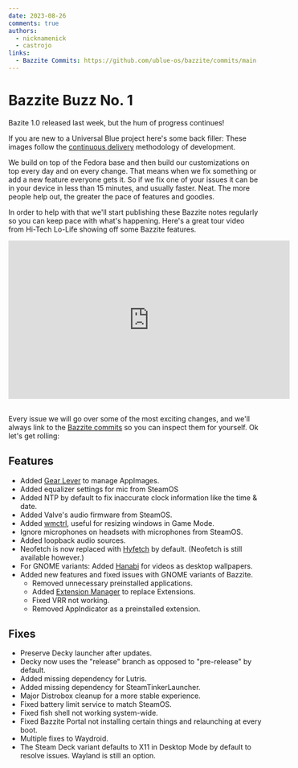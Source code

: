 ```yaml
---
date: 2023-08-26
comments: true
authors: 
  - nicknamenick
  - castrojo
links:
  - Bazzite Commits: https://github.com/ublue-os/bazzite/commits/main
---
```


# Bazzite Buzz No. 1

Bazite 1.0 released last week, but the hum of progress continues! 

If you are new to a Universal Blue project here's some back filler: These images follow the [continuous delivery](https://continuousdelivery.com/) methodology of development. 

We build on top of the Fedora base and then build our customizations on top every day and on every change. That means when we fix something or add a new feature everyone gets it. So if we fix one of your issues it can be in your device in less than 15 minutes, and usually faster. Neat. The more people help out, the greater the pace of features and goodies.

In order to help with that we'll start publishing these Bazzite notes regularly so you can keep pace with what's happening. Here's a great tour video from Hi-Tech Lo-Life showing off some Bazzite features.

<iframe width="560" height="315" src="https://www.youtube.com/embed/aaeRk8_i1Ds" title="YouTube video player" frameborder="0" allow="accelerometer; autoplay; clipboard-write; encrypted-media; gyroscope; picture-in-picture; web-share" allowfullscreen></iframe>
<br/>
<br/>

Every issue we will go over some of the most exciting changes, and we'll always link to the [Bazzite commits](https://github.com/ublue-os/bazzite/commits/main) so you can inspect them for yourself. Ok let's get rolling:

## Features

- Added [Gear Lever](https://github.com/mijorus/gearlever) to manage AppImages.
- Added equalizer settings for mic from SteamOS
- Added NTP by default to fix inaccurate clock information like the time & date.
- Added Valve's audio firmware from SteamOS.
- Added [wmctrl](https://www.freedesktop.org/wiki/Software/wmctrl/), useful for resizing windows in Game Mode.
- Ignore microphones on headsets with microphones from SteamOS.
- Added loopback audio sources.
- Neofetch is now replaced with [Hyfetch](https://github.com/hykilpikonna/hyfetch) by default. (Neofetch is still available however.)
- For GNOME variants: Added [Hanabi](https://github.com/jeffshee/gnome-ext-hanabi) for videos as desktop wallpapers.
- Added new features and fixed issues with GNOME variants of Bazzite.
    - Removed unnecessary preinstalled applications.
    - Added [Extension Manager](https://flathub.org/apps/com.mattjakeman.ExtensionManager) to replace Extensions.
    - Fixed VRR not working.
    - Removed AppIndicator as a preinstalled extension.

## Fixes
- Preserve Decky launcher after updates.
- Decky now uses the "release" branch as opposed to "pre-release" by default.
- Added missing dependency for Lutris.
- Added missing dependency for SteamTinkerLauncher.
- Major Distrobox cleanup for a more stable experience.
- Fixed battery limit service to match SteamOS.
- Fixed fish shell not working system-wide.
- Fixed Bazzite Portal not installing certain things and relaunching at every boot.
- Multiple fixes to Waydroid.
- The Steam Deck variant defaults to X11 in Desktop Mode by default to resolve issues.  Wayland is still an option.
